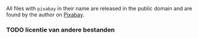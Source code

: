 All files with `pixabay` in their name are released in the public domain and are found by the author on [Pixabay](https://pixabay.com). 


### TODO licentie van andere bestanden

